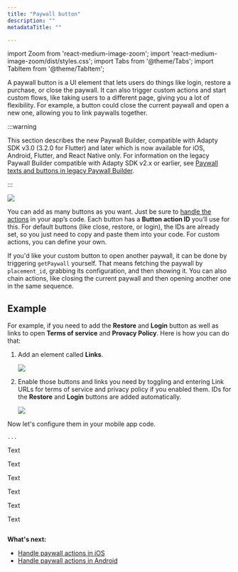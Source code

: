 ```yaml
---
title: "Paywall button"
description: ""
metadataTitle: ""

---
```


<!--- paywall-buttons.md ---> 

import Zoom from 'react-medium-image-zoom';
import 'react-medium-image-zoom/dist/styles.css';
import Tabs from '@theme/Tabs'; 
import TabItem from '@theme/TabItem'; 

A paywall button is a UI element that lets users do things like login, restore a purchase, or close the paywall. It can also trigger custom actions and start custom flows, like taking users to a different page, giving you a lot of flexibility. For example, a button could close the current paywall and open a new one, allowing you to link paywalls together.

:::warning

This section describes the new Paywall Builder, compatible with Adapty SDK v3.0 (3.2.0 for Flutter) and later which is now available for iOS, Android, Flutter, and React Native only. For information on the legacy Paywall Builder compatible with Adapty SDK v2.x or earlier, see [Paywall texts and buttons in legacy Paywall Builder](paywall-texts-and-buttons).

:::

<Zoom>
  <img src={require('./img/paywall_button.webp').default}
  style={{
    border: '1px solid #727272', /* border width and color */
    width: '700px', /* image width */
    display: 'block', /* for alignment */
    margin: '0 auto' /* center alignment */
  }}
/>
</Zoom>

You can add as many buttons as you want. Just be sure to [handle the actions](/docs/handling-pb-paywall-events) in your app’s code. Each button has a **Button action ID** you’ll use for this. For default buttons (like close, restore, or login), the IDs are already set, so you just need to copy and paste them into your code. For custom actions, you can define your own.

If you'd like your custom button to open another paywall, it can be done by triggering `getPaywall` yourself. That means fetching the paywall by `placement_id`, grabbing its configuration, and then showing it. You can also chain actions, like closing the current paywall and then opening another one in the same sequence.

## Example

For example, if you need to add the **Restore** and **Login** button as well as links to open **Terms of service** and **Provacy Policy**. Here is how you can do that:

1. Add an element called **Links**.

   <Zoom>
     <img src={require('./img/add-links.webp').default}
     style={{
       border: '1px solid #727272', /* border width and color */
       width: '700px', /* image width */
       display: 'block', /* for alignment */
       margin: '0 auto' /* center alignment */
     }}
   />
   </Zoom>

2. Enable those buttons and links you need by toggling and entering Link URLs for terms of service and privacy policy if you enabled them. IDs for the **Restore** and **Login** buttons are added automatically.

   <Zoom>
     <img src={require('./img/auxiliary-buttons.webp').default}
     style={{
       border: '1px solid #727272', /* border width and color */
       width: '700px', /* image width */
       display: 'block', /* for alignment */
       margin: '0 auto' /* center alignment */
     }}
   />
   </Zoom>

Now let's configure them in your mobile app code.

<Tabs> <TabItem value="Swift" label="Swift" default>

    ...
</TabItem> 

<TabItem value="swiftui" label="SwiftUI" default>

 Text 

</TabItem> 

<TabItem value="kotlin" label="Kotlin" default>

 Text 

</TabItem> 

<TabItem value="java" label="Java" default>

 Text 

</TabItem> 

<TabItem value="Flutter" label="Flutter" default>

 Text 

</TabItem> 

<TabItem value="Unity" label="Unity" default>

 Text

</TabItem> 

<TabItem value="RN" label="React Native (TS)" default> 

Text 

</TabItem>

 </Tabs>



```

```



**What's next:**

- [Handle paywall actions in iOS](ios-handling-events#actions) 
- [Handle paywall actions in Android](android-handling-events#actions) 

